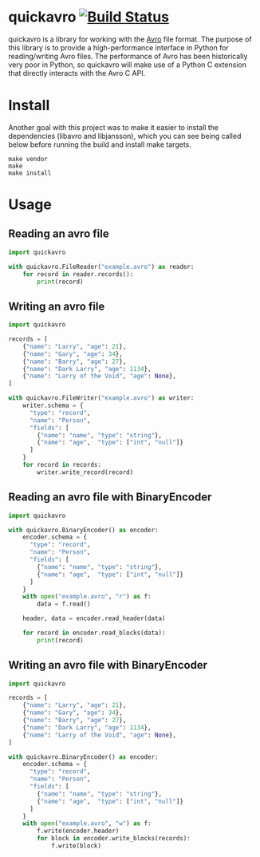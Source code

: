 # quickavro [![Build Status](https://drone.io/github.com/ChrisRx/quickavro/status.png)](https://drone.io/github.com/ChrisRx/quickavro/latest)

quickavro is a library for working with the [Avro](https://avro.apache.org) file format. The purpose of this library is to provide a high-performance interface in Python for reading/writing Avro files.  The performance of Avro has been historically very poor in Python, so quickavro will make use of a Python C extension that directly interacts with the Avro C API.

# Install

Another goal with this project was to make it easier to install the dependencies (libavro and libjansson), which you can see being called below before running the build and install make targets.

```Shell
make vendor
make
make install
```

# Usage

## Reading an avro file

```Python
import quickavro

with quickavro.FileReader("example.avro") as reader:
    for record in reader.records():
        print(record)
```

## Writing an avro file

```Python
import quickavro

records = [
    {"name": "Larry", "age": 21},
    {"name": "Gary", "age": 34},
    {"name": "Barry", "age": 27},
    {"name": "Dark Larry", "age": 1134},
    {"name": "Larry of the Void", "age": None},
]

with quickavro.FileWriter("example.avro") as writer:
    writer.schema = {
      "type": "record",
      "name": "Person",
      "fields": [
        {"name": "name", "type": "string"},
        {"name": "age",  "type": ["int", "null"]}
      ]
    }
    for record in records:
        writer.write_record(record)
```

## Reading an avro file with BinaryEncoder

```Python
import quickavro

with quickavro.BinaryEncoder() as encoder:
    encoder.schema = {
      "type": "record",
      "name": "Person",
      "fields": [
        {"name": "name", "type": "string"},
        {"name": "age",  "type": ["int", "null"]}
      ]
    }
    with open("example.avro", "r") as f:
        data = f.read()

    header, data = encoder.read_header(data)

    for record in encoder.read_blocks(data):
        print(record)
```

## Writing an avro file with BinaryEncoder

```Python
import quickavro

records = [
    {"name": "Larry", "age": 21},
    {"name": "Gary", "age": 34},
    {"name": "Barry", "age": 27},
    {"name": "Dark Larry", "age": 1134},
    {"name": "Larry of the Void", "age": None},
]

with quickavro.BinaryEncoder() as encoder:
    encoder.schema = {
      "type": "record",
      "name": "Person",
      "fields": [
        {"name": "name", "type": "string"},
        {"name": "age",  "type": ["int", "null"]}
      ]
    }
    with open("example.avro", "w") as f:
        f.write(encoder.header)
        for block in encoder.write_blocks(records):
            f.write(block)
```
